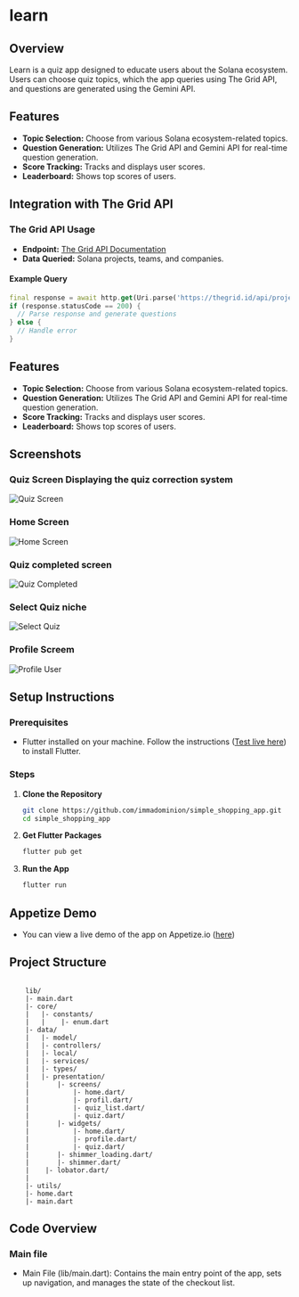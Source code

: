 # learn

## Overview

Learn is a quiz app designed to educate users about the Solana ecosystem. Users can choose quiz topics, which the app queries using The Grid API, and questions are generated using the Gemini API.

## Features

- **Topic Selection:** Choose from various Solana ecosystem-related topics.
- **Question Generation:** Utilizes The Grid API and Gemini API for real-time question generation.
- **Score Tracking:** Tracks and displays user scores.
- **Leaderboard:** Shows top scores of users.

## Integration with The Grid API

### The Grid API Usage

- **Endpoint:** [The Grid API Documentation](https://thegrid.id/docs)
- **Data Queried:** Solana projects, teams, and companies.

#### Example Query

```dart
final response = await http.get(Uri.parse('https://thegrid.id/api/projects'));
if (response.statusCode == 200) {
  // Parse response and generate questions
} else {
  // Handle error
}
```

## Features

- **Topic Selection:** Choose from various Solana ecosystem-related topics.
- **Question Generation:** Utilizes The Grid API and Gemini API for real-time question generation.
- **Score Tracking:** Tracks and displays user scores.
- **Leaderboard:** Shows top scores of users.

## Screenshots

### Quiz Screen Displaying the quiz correction system

![Quiz Screen](ss/img1.png)

### Home Screen

![Home Screen](ss/img2.png)

### Quiz completed screen

![Quiz Completed](ss/img3.png)

### Select Quiz niche

![Select Quiz](ss/img4.png)

### Profile Screem

![Profile User](ss/img5.png)

## Setup Instructions

### Prerequisites

- Flutter installed on your machine. Follow the instructions ([Test live here](https://appetize.io/app/b_fhq3l5zt3xt7natrel5fx32cb4)) to install Flutter.

### Steps

1. **Clone the Repository**

   ```sh
   git clone https://github.com/immadominion/simple_shopping_app.git
   cd simple_shopping_app
   ```


2. **Get Flutter Packages**

   ```sh
   flutter pub get

   ```

3. **Run the App**
   ```sh
   flutter run
   ```

## Appetize Demo

- You can view a live demo of the app on Appetize.io ([here](https://appetize.io/app/b_dx7acejrjwag3bnw5qwirb4qwa))

## Project Structure
````

    lib/
    |- main.dart
    |- core/
    |   |- constants/
    |   |    |- enum.dart
    |- data/
    |   |- model/
    |   |- controllers/
    |   |- local/
    |   |- services/
    |   |- types/
    |   |- presentation/
    |       |- screens/
    |           |- home.dart/
    |           |- profil.dart/
    |           |- quiz_list.dart/
    |           |- quiz.dart/
    |       |- widgets/
    |           |- home.dart/
    |           |- profile.dart/
    |           |- quiz.dart/
    |       |- shimmer_loading.dart/
    |       |- shimmer.dart/
    |    |- lobator.dart/
    |
    |- utils/
    |- home.dart
    |- main.dart
````

## Code Overview

### Main file

- Main File (lib/main.dart): Contains the main entry point of the app, sets up navigation, and manages the state of the checkout list.

